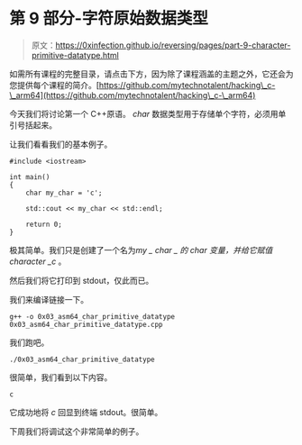 # 第 9 部分-字符原始数据类型

> 原文：<https://0xinfection.github.io/reversing/pages/part-9-character-primitive-datatype.html>

如需所有课程的完整目录，请点击下方，因为除了课程涵盖的主题之外，它还会为您提供每个课程的简介。[https://github.com/mytechnotalent/hacking\_c-\_arm64](https://github.com/mytechnotalent/hacking\_c-\_arm64)

今天我们将讨论第一个 C++原语。 *char* 数据类型用于存储单个字符，必须用单引号括起来。

让我们看看我们的基本例子。

```
#include <iostream>

int main()
{
    char my_char = 'c';

    std::cout << my_char << std::endl;

    return 0;
}

```

极其简单。我们只是创建了一个名为*my _ char _ 的 char 变量，并给它赋值 character _c* 。

然后我们将它打印到 stdout，仅此而已。

我们来编译链接一下。

```
g++ -o 0x03_asm64_char_primitive_datatype 0x03_asm64_char_primitive_datatype.cpp

```

我们跑吧。

```
./0x03_asm64_char_primitive_datatype

```

很简单，我们看到以下内容。

```
c

```

它成功地将 *c* 回显到终端 stdout。很简单。

下周我们将调试这个非常简单的例子。
